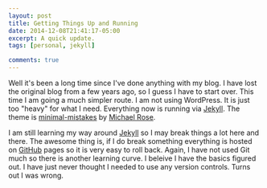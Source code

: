 ```yaml
---
layout: post
title: Getting Things Up and Running
date: 2014-12-08T21:41:17-05:00
excerpt: A quick update.
tags: [personal, jekyll]

comments: true
---
```



Well it's been a long time since I've done anything with my blog. I have lost the original blog from a few years ago, so I guess I have to start over. This time I am going a much simpler route. I am not using WordPress. It is just too "heavy" for what I need. Everything now is running via [Jekyll](http://jekyllrb.com/). The theme is [minimal-mistakes](https://github.com/mmistakes/minimal-mistakes) by [Michael Rose](https://github.com/mmistakes).

I am still learning my way around [Jekyll](http://jekyllrb.com/) so I may break things a lot here and there. The awesome thing is, if I do break something everything is hosted on [GitHub](https://www.github.com) pages so it is very easy to roll back. Again, I have not used Git much so there is another learning curve. I beleive I have the basics figured out. I have just never thought I needed to use any version controls. Turns out I was wrong.
